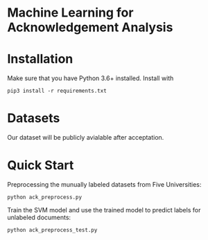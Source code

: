 # Machine Learning for Acknowledgement Analysis
<!-- This is the implementation for the submission **Towards Automated Over-Sampling for Imbalanced Classification** -->

# Installation
Make sure that you have Python 3.6+ installed. Install with
```
pip3 install -r requirements.txt
```

# Datasets
Our dataset will be publicly avialable after acceptation. 

# Quick Start
Preprocessing the munually labeled datasets from Five Universities:
```
python ack_preprocess.py
```
Train the SVM model and use the trained model to predict labels for unlabeled documents:
```
python ack_preprocess_test.py
```
